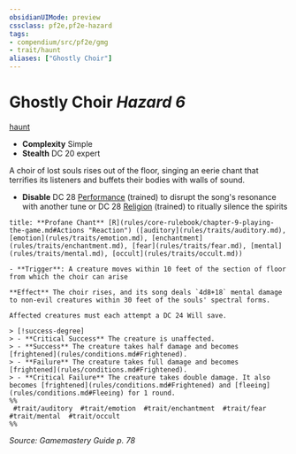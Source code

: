 ```yaml
---
obsidianUIMode: preview
cssclass: pf2e,pf2e-hazard
tags:
- compendium/src/pf2e/gmg
- trait/haunt
aliases: ["Ghostly Choir"]
---
```

# Ghostly Choir *Hazard 6*  
[haunt](haunt.md "Haunt Hazard Trait")  

- **Complexity** Simple
- **Stealth** DC 20 expert  

A choir of lost souls rises out of the floor, singing an eerie chant that terrifies its listeners and buffets their bodies with walls of sound.

- **Disable** DC 28 [Performance](skills.md#Performance) (trained) to disrupt the song's resonance with another tune or DC 28 [Religion](skills.md#Religion) (trained) to ritually silence the spirits  

```ad-embed-ability
title: **Profane Chant** [R](rules/core-rulebook/chapter-9-playing-the-game.md#Actions "Reaction") ([auditory](rules/traits/auditory.md), [emotion](rules/traits/emotion.md), [enchantment](rules/traits/enchantment.md), [fear](rules/traits/fear.md), [mental](rules/traits/mental.md), [occult](rules/traits/occult.md))

- **Trigger**: A creature moves within 10 feet of the section of floor from which the choir can arise

**Effect** The choir rises, and its song deals `4d8+18` mental damage to non-evil creatures within 30 feet of the souls' spectral forms.

Affected creatures must each attempt a DC 24 Will save.

> [!success-degree] 
> - **Critical Success** The creature is unaffected.
> - **Success** The creature takes half damage and becomes [frightened](rules/conditions.md#Frightened).
> - **Failure** The creature takes full damage and becomes [frightened](rules/conditions.md#Frightened).
> - **Critical Failure** The creature takes double damage. It also becomes [frightened](rules/conditions.md#Frightened) and [fleeing](rules/conditions.md#Fleeing) for 1 round.  
%%
 #trait/auditory  #trait/emotion  #trait/enchantment  #trait/fear  #trait/mental  #trait/occult 
%%
```

*Source: Gamemastery Guide p. 78*